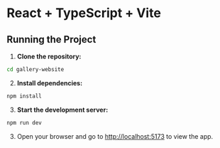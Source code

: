 # React + TypeScript + Vite
## Running the Project

1. **Clone the repository:**
  ```bash
  cd gallery-website
  ```


2. **Install dependencies:**
  ```bash
  npm install
  ```

3. **Start the development server:**
  ```bash
  npm run dev
  ```

3. Open your browser and go to [http://localhost:5173](http://localhost:5173) to view the app.
